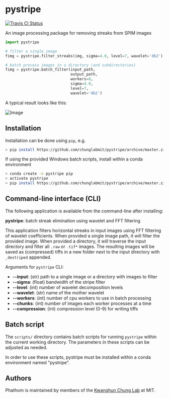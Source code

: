 # pystripe

[![Travis CI Status](https://travis-ci.org/chunglabmit/pystripe.svg?branch=master)](https://travis-ci.org/chunglabmit/phathom)

An image processing package for removing streaks from SPIM images

```python
import pystripe

# filter a single image
fimg = pystripe.filter_streaks(img, sigma=4.0, level=7, wavelet='db2')

# batch process images in a directory (and subdirectories)
fimg = pystripe.batch_filter(input_path, 
                             output_path,
                             workers=8, 
                             sigma=4.0, 
                             level=7, 
                             wavelet='db2')
```

A typical result looks like this:

![Image](./demo/result.png?raw=true)

## Installation

Installation can be done using `pip`, e.g.

```bash
> pip install https://github.com/chunglabmit/pystripe/archive/master.zip
```

If using the provided Windows batch scripts, install within a conda environment
```bash
> conda create -n pystripe pip
> activate pystripe
> pip install https://github.com/chunglabmit/pystripe/archive/master.zip
```

## Command-line interface (CLI)

The following application is available from the command-line
after installing:

**pystripe**: batch streak elimination using wavelet and FFT filtering

This application filters horizontal streaks in input images using FFT filtering
of wavelet coefficients. When provided a single image path, it will filter the
provided image. When provided a directory, it will traverse the input directory
and filter all `.raw` or `.tif*` images. The resulting images will be saved
as (compressed) tiffs in a new folder next to the input directory with `_destriped`
appended.

Arguments for `pystripe` CLI:

* **--input**: (str) path to a single image or a directory with images to filter
* **--sigma**: (float) bandwidth of the stripe filter
* **--level**: (int) number of wavelet decomposition levels
* **--wavelet**: (str) name of the mother wavelet
* **--workers**: (int) number of cpu workers to use in batch processing
* **--chunks**: (int) number of images each worker processes at a time
* **--compression**: (int) compression level (0-9) for writing tiffs

## Batch script

The `scripts/` directory contains batch scripts for running `pystripe` within the
current working directory. The parameters in these scripts can be adjusted as needed.

In order to use these scripts, pystripe must be installed within a conda environment
named "pystripe".

## Authors
Phathom is maintained by members of the [Kwanghun Chung Lab](http://www.chunglab.org/) at MIT.
